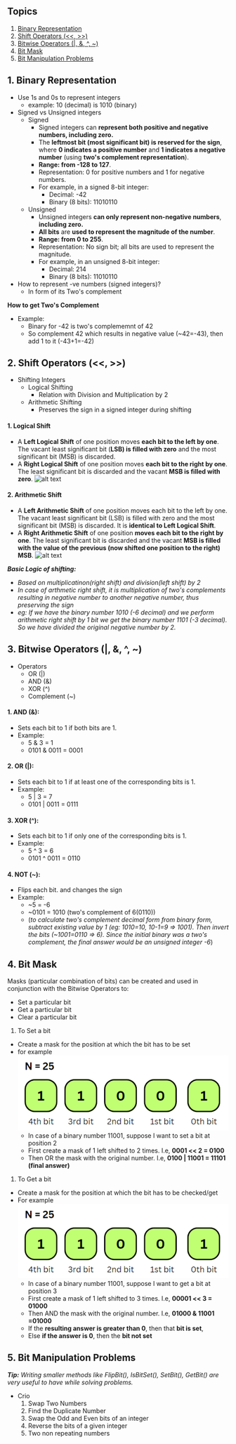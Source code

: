 ## Topics

1. [Binary Representation](#bin)
2. [Shift Operators (<<, >>)](#shift)
3. [Bitwise Operators (|, &, ^, ~)](#operators)
4. [Bit Mask](#mask)
5. [Bit Manipulation Problems](#problems)

## 1. Binary Representation<a id="bin"></a>

- Use 1s and 0s to represent integers
  - example: 10 (decimal) is 1010 (binary)
- Signed vs Unsigned integers
  - Signed
    - Signed integers can **represent both positive and negative numbers, including zero.**
    - The **leftmost bit (most significant bit) is reserved for the sign**, where **0 indicates a positive number** and **1 indicates a negative number** (using **two's complement representation**).
    - **Range: from -128 to 127**.
    - Representation: 0 for positive numbers and 1 for negative numbers.
    - For example, in a signed 8-bit integer:
      - Decimal: -42
      - Binary (8 bits): 11010110
  - Unsigned
    - Unsigned integers **can only represent non-negative numbers**, **including zero.**
    - **All bits** are **used to represent the magnitude of the number**.
    - **Range: from 0 to 255**.
    - Representation: No sign bit; all bits are used to represent the magnitude.
    - For example, in an unsigned 8-bit integer:
      - Decimal: 214
      - Binary (8 bits): 11010110
- How to represent -ve numbers (signed integers)?
  - In form of its Two's complement

**How to get Two's Complement**
- Example:
    - Binary for -42 is two's complememnt of 42
    - So complement 42 which results in negative value (~42=-43), then add 1 to it (-43+1=-42)


## 2. Shift Operators (<<, >>)<a id="shift"></a>
- Shifting Integers
    - Logical Shifting
        - Relation with Division and Multiplication by 2
    - Arithmetic Shifting
        - Preserves the sign in a signed integer during shifting

#### 1. Logical Shift
- A **Left Logical Shift** of one position moves **each bit to the left by one**. The vacant least significant bit (**LSB) is filled with zero** and the most significant bit (MSB) is discarded.
- A **Right Logical Shift** of one position moves **each bit to the right by one**. The least significant bit is discarded and the vacant **MSB is filled with zero**.
![alt text](image.png)

#### 2. Arithmetic Shift
- A **Left Arithmetic Shift** of one position moves each bit to the left by one. The vacant least significant bit (LSB) is filled with zero and the most significant bit (MSB) is discarded. It is **identical to Left Logical Shift**.
- A **Right Arithmetic Shift** of one position **moves each bit to the right by one**. The least significant bit is discarded and the vacant **MSB is filled with the value of the previous (now shifted one position to the right) MSB**.
![alt text](image-1.png)

***Basic Logic of shifting:*** 
- *Based on multiplicatinon(right shift) and division(left shift) by 2*
- *In case of arthmetic right shift, it is multiplication of two's complements resulting in negative number to another negative number, thus preserving the sign*
- *eg: If we have the binary number 1010 (-6 decimal) and we perform arithmetic right shift by 1 bit we get the binary number 1101 (-3 decimal). So we have divided the original negative number by 2.*

## 3. Bitwise Operators (|, &, ^, ~)<a id="operators"></a>
- Operators
    - OR (|)
    - AND (&)
    - XOR (^) 
    - Complement (~)

#### 1. AND (&):
- Sets each bit to 1 if both bits are 1.
- Example: 
    - 5 & 3 = 1
    - 0101 & 0011 = 0001

#### 2. OR (|):
- Sets each bit to 1 if at least one of the corresponding bits is 1.
- Example: 
    - 5 | 3 = 7
    - 0101 | 0011 = 0111

#### 3. XOR (^):
- Sets each bit to 1 if only one of the corresponding bits is 1.
- Example: 
    - 5 ^ 3 = 6
    - 0101 ^ 0011 = 0110

#### 4. NOT (~):
- Flips each bit. and changes the sign
- Example: 
    - ~5 = -6
    - ~0101 = 1010 (two's complement of 6(0110))
    - (*to calculate two's complement decimal form from binary form, subtract existing value by 1 (eg: 1010=10, 10-1=9 => 1001). Then invert the bits (~1001=0110 => 6). Since the initial binary was a two's complement, the final answer would be an unsigned integer -6*)

## 4. Bit Mask<a id="mask"></a>
Masks (particular combination of bits) can be created and used in conjunction with the Bitwise Operators to: 
- Set a particular bit
- Get a particular bit
- Clear a particular bit 

1. To Set a bit
- Create a mask for the position at which the bit has to be set
- for example 
    ![alt text](./images/count-number-of-set-bits-in-an-integer-2-1679000718.jpg)
    - In case of a binary number 11001, suppose I want to set a bit at position 2
    - First create a mask of 1 left shifted to 2 times. I.e, **0001 << 2 = 0100**
    - Then OR the mask with the original number. I.e, **0100 | 11001 = 11101 (final answer)**

1. To Get a bit
- Create a mask for the position at which the bit has to be checked/get
- For example 
    ![alt text](./images/count-number-of-set-bits-in-an-integer-2-1679000718.jpg)
    - In case of a binary number 11001, suppose I want to get a bit at position 3
    - First create a mask of 1 left shifted to 3 times. I.e, **00001 << 3 = 01000**
    - Then AND the mask with the original number. I.e, **01000 & 11001 =01000**
    - If the **resulting answer is greater than 0**, then that **bit is set**, 
    - Else **if the answer is 0**, then the **bit not set**


## 5. Bit Manipulation Problems<a id="bin"></a>
***Tip:***
*Writing smaller methods like FlipBit(), IsBitSet(), SetBit(), GetBit() are very useful to have while solving problems.*

- Crio
    1. Swap Two Numbers
    2. Find the Duplicate Number
    3. Swap the Odd and Even bits of an integer
    4. Reverse the bits of a given integer
    5. Two non repeating numbers
